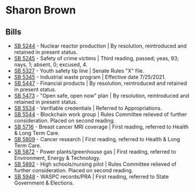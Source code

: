 # Sharon Brown
## Bills
* [SB 5244](/bill/2021-22/sb/5244/) - Nuclear reactor production | By resolution, reintroduced and retained in present status.
* [SB 5245](/bill/2021-22/sb/5245/) - Safety of crime victims | Third reading, passed; yeas, 93; nays, 1; absent, 0; excused, 4.
* [SB 5327](/bill/2021-22/sb/5327/) - Youth safety tip line | Senate Rules "X" file.
* [SB 5345](/bill/2021-22/sb/5345/) - Industrial waste program | Effective date 7/25/2021.
* [SB 5447](/bill/2021-22/sb/5447/) - Financial products | By resolution, reintroduced and retained in present status.
* [SB 5473](/bill/2021-22/sb/5473/) - "Open safe, open now" plan | By resolution, reintroduced and retained in present status.
* [SB 5534](/bill/2021-22/sb/5534/) - Verifiable credentials | Referred to Appropriations.
* [SB 5544](/bill/2021-22/sb/5544/) - Blockchain work group | Rules Committee relieved of further consideration.  Placed on second reading.
* [SB 5716](/bill/2021-22/sb/5716/) - Breast cancer MRI coverage | First reading, referred to Health & Long Term Care.
* [SB 5809](/bill/2021-22/sb/5809/) - Cancer research | First reading, referred to Health & Long Term Care.
* [SB 5872](/bill/2021-22/sb/5872/) - Power plants/greenhouse gas | First reading, referred to Environment, Energy & Technology.
* [SB 5892](/bill/2021-22/sb/5892/) - High schools/nursing pilot | Rules Committee relieved of further consideration.  Placed on second reading.
* [SB 5948](/bill/2021-22/sb/5948/) - WASPC records/PRA | First reading, referred to State Government & Elections.
